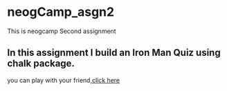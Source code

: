 # neogCamp_asgn2

This is neogcamp Second assignment

## In this assignment I build an Iron Man Quiz using chalk package.
you can play with your friend,[click here](https://repl.it/@Krshubham25/NeogCamp14Nov-Asgn2?embed=1&output=1#index.js)

